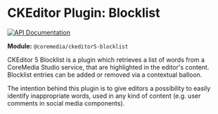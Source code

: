 # CKEditor Plugin: Blocklist

[![API Documentation][docs:api:badge]][docs:api]

[docs:api]: <https://coremedia.github.io/ckeditor-plugins/docs/api/modules/ckeditor5_blocklist.html> "@coremedia/ckeditor5-blocklist"
[docs:api:badge]: <https://img.shields.io/badge/docs-%F0%9F%93%83%20API-informational?style=for-the-badge>

**Module:** `@coremedia/ckeditor5-blocklist`

CKEditor 5 Blocklist is a plugin which retrieves a list of words from a 
CoreMedia Studio service, that are highlighted in the editor's content.
Blocklist entries can be added or removed via a contextual balloon.

The intention behind this plugin is to give editors a possibility to easily identify
inappropriate words, used in any kind of content (e.g. user comments in social
media components).
